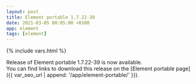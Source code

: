 ```yaml
---
layout: post
title: Element portable 1.7.22-39
date: 2021-03-05 00:05:00 +0100
app: element
tags: [element]
---
```

{% include vars.html %}

Release of Element portable 1.7.22-39 is now available.<br />
You can find links to download this release on the [Element portable page]({{ var_seo_url | append: '/app/element-portable/' }}).
